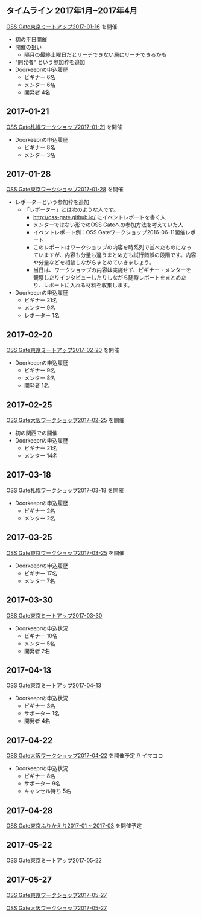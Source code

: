 ## タイムライン 2017年1月~2017年4月

[OSS Gate東京ミートアップ2017-01-16](https://oss-gate.doorkeeper.jp/events/55608) を開催

* 初の平日開催
* 開催の狙い
  * [隔月の最終土曜日だとリーチできない層にリーチできるかも](https://github.com/oss-gate/retrospective/issues/30)
* "開発者" という参加枠を追加
* Doorkeeprの申込履歴
  * ビギナー 6名
  * メンター 6名
  * 開発者 4名
  
## 2017-01-21

[OSS Gate札幌ワークショップ2017-01-21](https://oss-gate.doorkeeper.jp/events/54640) を開催

* Doorkeeprの申込履歴
  * ビギナー 8名
  * メンター 3名

## 2017-01-28

[OSS Gate東京ワークショップ2017-01-28](https://oss-gate.doorkeeper.jp/events/52881) を開催

* レポーターという参加枠を追加
  * 「レポーター」とは次のような人です。
     * http://oss-gate.github.io/ にイベントレポートを書く人
     * メンターではない形でのOSS Gateへの参加方法を考えていた人
     * イベントレポート例：OSS Gateワークショップ2016-06-11開催レポート
     * このレポートはワークショップの内容を時系列で並べたものになっていますが、内容も分量も違うまとめ方も試行錯誤の段階です。内容や分量などを相談しながらまとめていきましょう。
     * 当日は、ワークショップの内容は実施せず、ビギナー・メンターを観察したりインタビューしたりしながら随時レポートをまとめたり、レポートに入れる材料を収集します。
* Doorkeeprの申込履歴
  * ビギナー 21名
  * メンター 9名
  * レポーター 1名

## 2017-02-20

[OSS Gate東京ミートアップ2017-02-20](https://oss-gate.doorkeeper.jp/events/56845) を開催

* Doorkeeprの申込履歴
  * ビギナー 9名
  * メンター 8名
  * 開発者 1名

## 2017-02-25

[OSS Gate大阪ワークショップ2017-02-25](https://oss-gate.doorkeeper.jp/events/56141) を開催

* 初の関西での開催
* Doorkeeprの申込履歴
  * ビギナー 21名
  * メンター 14名

## 2017-03-18

[OSS Gate札幌ワークショップ2017-03-18](https://oss-gate.doorkeeper.jp/events/54641) を開催

* Doorkeeprの申込履歴
  * ビギナー 2名
  * メンター 2名

## 2017-03-25

[OSS Gate東京ワークショップ2017-03-25](https://oss-gate.doorkeeper.jp/events/57049) を開催

* Doorkeeprの申込履歴
  * ビギナー 17名
  * メンター 7名

## 2017-03-30

[OSS Gate東京ミートアップ2017-03-30](https://oss-gate.doorkeeper.jp/events/58374) 

* Doorkeeprの申込状況
  * ビギナー 10名
  * メンター 5名
  * 開発者 2名

## 2017-04-13

[OSS Gate東京ミートアップ2017-04-13](https://oss-gate.doorkeeper.jp/events/59418)

* Doorkeeprの申込状況
  * ビギナー 3名
  * サポーター 1名
  * 開発者 4名
  
## 2017-04-22

[OSS Gate大阪ワークショップ2017-04-22](https://oss-gate.doorkeeper.jp/events/58579) を開催予定 // イマココ

* Doorkeeprの申込状況
  * ビギナー 8名
  * サポーター 9名
  * キャンセル待ち 5名

## 2017-04-28

[OSS Gate東京ふりかえり2017-01 ~ 2017-03](https://oss-gate.doorkeeper.jp/events/59283) を開催予定

## 2017-05-22

OSS Gate東京ミートアップ2017-05-22

## 2017-05-27

[OSS Gate東京ワークショップ2017-05-27](https://oss-gate.doorkeeper.jp/events/59202)

[OSS Gate大阪ワークショップ2017-05-27](https://oss-gate.doorkeeper.jp/events/59634)
